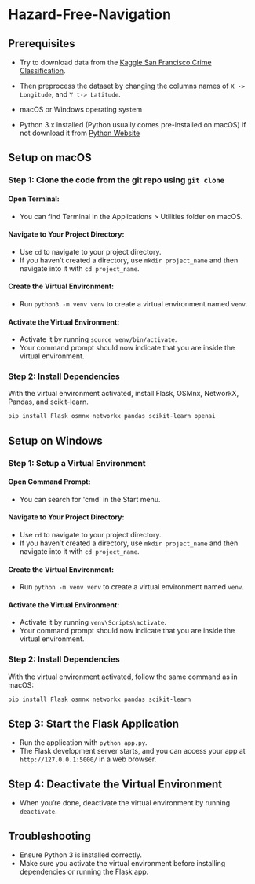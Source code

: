 # Hazard-Free-Navigation
## Prerequisites

- Try to download data from the [Kaggle San Francisco Crime Classification](https://www.kaggle.com/c/sf-crime/data).
- Then preprocess the dataset by changing the columns names of ```X -> Longitude```, and ```Y t-> Latitude```.

- macOS or Windows operating system 
- Python 3.x installed (Python usually comes pre-installed on macOS) if not download it from [Python Website](https://www.python.org/downloads/)

## Setup on macOS

### Step 1: Clone the code from the git repo using ```git clone```

#### Open Terminal:
- You can find Terminal in the Applications > Utilities folder on macOS.

#### Navigate to Your Project Directory:
- Use `cd` to navigate to your project directory.
- If you haven’t created a directory, use `mkdir project_name` and then navigate into it with `cd project_name`.

#### Create the Virtual Environment:
- Run `python3 -m venv venv` to create a virtual environment named `venv`.

#### Activate the Virtual Environment:
- Activate it by running `source venv/bin/activate`.
- Your command prompt should now indicate that you are inside the virtual environment.

### Step 2: Install Dependencies

With the virtual environment activated, install Flask, OSMnx, NetworkX, Pandas, and scikit-learn.

```bash
pip install Flask osmnx networkx pandas scikit-learn openai
```

## Setup on Windows

### Step 1: Setup a Virtual Environment

#### Open Command Prompt:
- You can search for 'cmd' in the Start menu.

#### Navigate to Your Project Directory:
- Use `cd` to navigate to your project directory.
- If you haven’t created a directory, use `mkdir project_name` and then navigate into it with `cd project_name`.

#### Create the Virtual Environment:
- Run `python -m venv venv` to create a virtual environment named `venv`.

#### Activate the Virtual Environment:
- Activate it by running `venv\Scripts\activate`.
- Your command prompt should now indicate that you are inside the virtual environment.

### Step 2: Install Dependencies

With the virtual environment activated, follow the same command as in macOS:

```bash
pip install Flask osmnx networkx pandas scikit-learn
```

## Step 3: Start the Flask Application

- Run the application with `python app.py`.
- The Flask development server starts, and you can access your app at `http://127.0.0.1:5000/` in a web browser.

## Step 4: Deactivate the Virtual Environment

- When you’re done, deactivate the virtual environment by running `deactivate`.

## Troubleshooting

- Ensure Python 3 is installed correctly.
- Make sure you activate the virtual environment before installing dependencies or running the Flask app.
